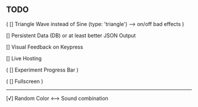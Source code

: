 ## TODO


( [] Triangle Wave instead of Sine (type: 'triangle') --> on/off bad effects )

[] Persistent Data (DB) or at least better JSON Output

[] Visual Feedback on Keypress

[] Live Hosting

( [] Experiment Progress Bar )

( [] Fullscreen )

---

[√] Random Color <--> Sound combination
